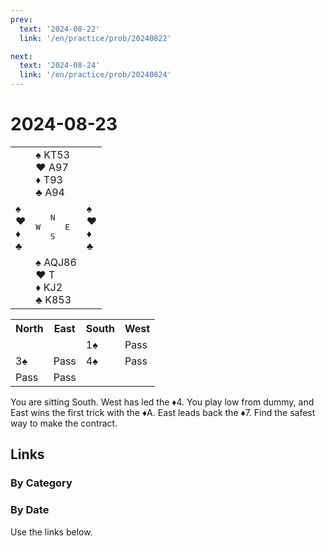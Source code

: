 ```yaml
---
prev:
  text: '2024-08-22'
  link: '/en/practice/prob/20240822'

next:
  text: '2024-08-24'
  link: '/en/practice/prob/20240824'
---
```


# 2024-08-23

<table class="deal">
	<tr>
		<td></td>
		<td>♠️ KT53<br>♥️ A97<br>♦️ T93<br>♣️ A94</td>
		<td></td>
	</tr>
	<tr>
		<td>♠️ <br>♥️ <br>♦️ <br>♣️ </td>
		<td><pre>   N<br>W     E<br>   S</pre></td>
		<td>♠️ <br>♥️ <br>♦️ <br>♣️ </td>
	</tr>
	<tr>
		<td></td>
		<td>♠️ AQJ86<br>♥️ T<br>♦️ KJ2<br>♣️ K853</td>
		<td></td>
	</tr>
</table>

<table class="auction">
	<tr>
		<th>North</th>
		<th>East</th>
		<th>South</th>
		<th>West</th>
	</tr>
	<tr>
		<td></td>
		<td></td>
		<td>1♠️</td>
		<td>Pass</td>
	</tr>
	<tr>
		<td>3♠️</td>
		<td>Pass</td>
		<td>4♠️</td>
		<td>Pass</td>
	</tr>
	<tr>
		<td>Pass</td>
		<td>Pass</td>
		<td></td>
		<td></td>
	</tr>
</table>

You are sitting South. West has led the ♦️4. You play low from dummy, and East wins the first trick with the ♦️A. East leads back the ♦️7. Find the safest way to make the contract.

## Links

[<Badge type="tip" text="Check Solution"/>](/en/learning/prob/20240823)

### By Category

[<Badge type="tip" text="<--"/>](/en/practice/prob/20240822)
[<Badge type="tip" text="Calendar"/>](/en/practice/calendar/202408)
[<Badge type="info" text="-->"/>](/en/practice/prob/20240824)

### By Date

Use the links below.